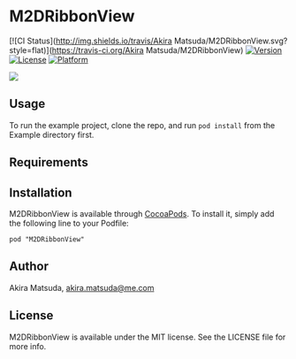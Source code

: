 # M2DRibbonView

[![CI Status](http://img.shields.io/travis/Akira Matsuda/M2DRibbonView.svg?style=flat)](https://travis-ci.org/Akira Matsuda/M2DRibbonView)
[![Version](https://img.shields.io/cocoapods/v/M2DRibbonView.svg?style=flat)](http://cocoadocs.org/docsets/M2DRibbonView)
[![License](https://img.shields.io/cocoapods/l/M2DRibbonView.svg?style=flat)](http://cocoadocs.org/docsets/M2DRibbonView)
[![Platform](https://img.shields.io/cocoapods/p/M2DRibbonView.svg?style=flat)](http://cocoadocs.org/docsets/M2DRibbonView)

![](https://raw.github.com/0x0c/M2DRibbonView/master/images/1.png)

## Usage

To run the example project, clone the repo, and run `pod install` from the Example directory first.

## Requirements

## Installation

M2DRibbonView is available through [CocoaPods](http://cocoapods.org). To install
it, simply add the following line to your Podfile:

    pod "M2DRibbonView"

## Author

Akira Matsuda, akira.matsuda@me.com

## License

M2DRibbonView is available under the MIT license. See the LICENSE file for more info.

